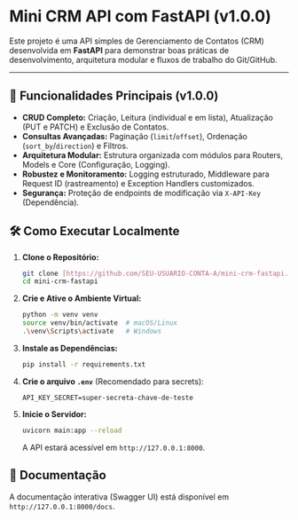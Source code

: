 # Mini CRM API com FastAPI (v1.0.0)

Este projeto é uma API simples de Gerenciamento de Contatos (CRM) desenvolvida em **FastAPI** para demonstrar boas práticas de desenvolvimento, arquitetura modular e fluxos de trabalho do Git/GitHub.

---

## 🚀 Funcionalidades Principais (v1.0.0)

* **CRUD Completo:** Criação, Leitura (individual e em lista), Atualização (PUT e PATCH) e Exclusão de Contatos.
* **Consultas Avançadas:** Paginação (`limit`/`offset`), Ordenação (`sort_by`/`direction`) e Filtros.
* **Arquitetura Modular:** Estrutura organizada com módulos para Routers, Models e Core (Configuração, Logging).
* **Robustez e Monitoramento:** Logging estruturado, Middleware para Request ID (rastreamento) e Exception Handlers customizados.
* **Segurança:** Proteção de endpoints de modificação via `X-API-Key` (Dependência).

## 🛠️ Como Executar Localmente

1.  **Clone o Repositório:**
    ```bash
    git clone [https://github.com/SEU-USUARIO-CONTA-A/mini-crm-fastapi.git](https://github.com/SEU-USUARIO-CONTA-A/mini-crm-fastapi.git)
    cd mini-crm-fastapi
    ```
2.  **Crie e Ative o Ambiente Virtual:**
    ```bash
    python -m venv venv
    source venv/bin/activate  # macOS/Linux
    .\venv\Scripts\activate   # Windows
    ```
3.  **Instale as Dependências:**
    ```bash
    pip install -r requirements.txt
    ```
4.  **Crie o arquivo `.env`** (Recomendado para secrets):
    ```
    API_KEY_SECRET=super-secreta-chave-de-teste
    ```
5.  **Inicie o Servidor:**
    ```bash
    uvicorn main:app --reload
    ```
    A API estará acessível em `http://127.0.0.1:8000`.

## 🔗 Documentação

A documentação interativa (Swagger UI) está disponível em `http://127.0.0.1:8000/docs`.
